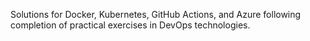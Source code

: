 Solutions for Docker, Kubernetes, GitHub Actions, and Azure following completion of practical exercises in DevOps technologies. 
